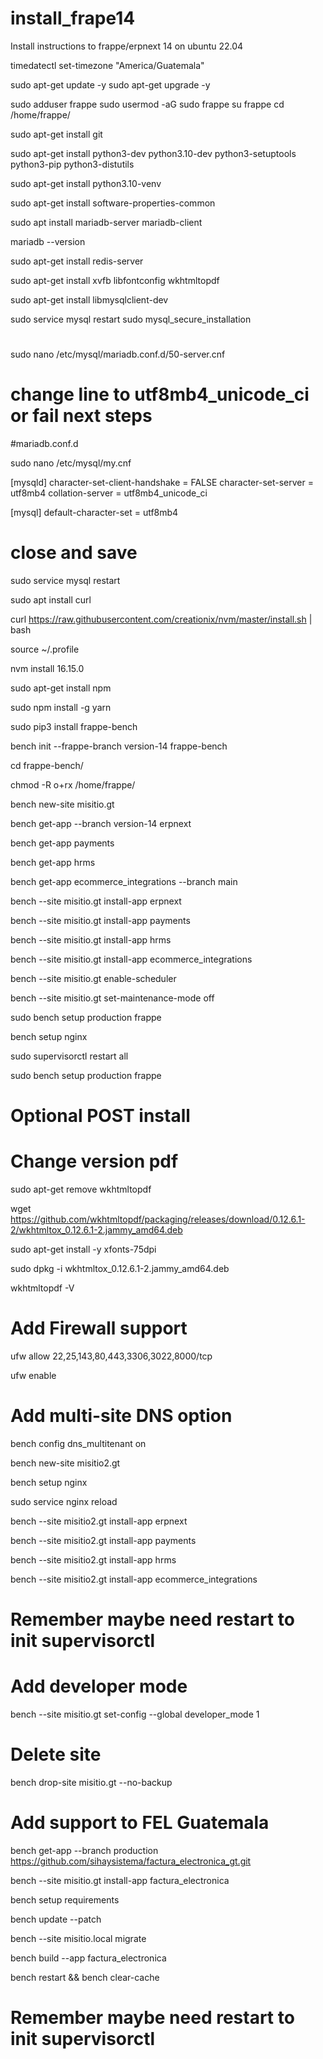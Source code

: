 # install_frape14
Install instructions to frappe/erpnext 14 on ubuntu 22.04

timedatectl set-timezone "America/Guatemala"

sudo apt-get update -y
sudo apt-get upgrade -y

sudo adduser frappe
sudo usermod -aG sudo frappe
su frappe
cd /home/frappe/


sudo apt-get install git

sudo apt-get install python3-dev python3.10-dev python3-setuptools python3-pip python3-distutils

sudo apt-get install python3.10-venv

sudo apt-get install software-properties-common

sudo apt install mariadb-server mariadb-client

mariadb --version

sudo apt-get install redis-server

sudo apt-get install xvfb libfontconfig wkhtmltopdf

sudo apt-get install libmysqlclient-dev

sudo service mysql restart
sudo mysql_secure_installation


#
sudo nano /etc/mysql/mariadb.conf.d/50-server.cnf
# change line to utf8mb4_unicode_ci or fail next steps

#mariadb.conf.d

sudo nano /etc/mysql/my.cnf

[mysqld]
character-set-client-handshake = FALSE
character-set-server = utf8mb4
collation-server = utf8mb4_unicode_ci

[mysql]
default-character-set = utf8mb4

# close and save

sudo service mysql restart


sudo apt install curl

curl https://raw.githubusercontent.com/creationix/nvm/master/install.sh | bash

source ~/.profile

nvm install 16.15.0

sudo apt-get install npm

sudo npm install -g yarn


sudo pip3 install frappe-bench

bench init --frappe-branch version-14 frappe-bench


cd frappe-bench/

chmod -R o+rx /home/frappe/

bench new-site misitio.gt

bench get-app --branch version-14 erpnext

bench get-app payments

bench get-app hrms

bench get-app ecommerce_integrations --branch main


bench --site misitio.gt install-app erpnext

bench --site misitio.gt install-app payments

bench --site misitio.gt install-app hrms

bench --site misitio.gt install-app ecommerce_integrations


bench --site  misitio.gt enable-scheduler

bench --site  misitio.gt set-maintenance-mode off


sudo bench setup production frappe

bench setup nginx

sudo supervisorctl restart all

sudo bench setup production frappe

# Optional POST install
# Change version pdf 

sudo apt-get remove wkhtmltopdf

wget https://github.com/wkhtmltopdf/packaging/releases/download/0.12.6.1-2/wkhtmltox_0.12.6.1-2.jammy_amd64.deb

sudo apt-get install -y xfonts-75dpi

sudo dpkg -i wkhtmltox_0.12.6.1-2.jammy_amd64.deb

wkhtmltopdf -V

# Add Firewall support

ufw allow 22,25,143,80,443,3306,3022,8000/tcp

ufw enable


# Add multi-site DNS option

bench config dns_multitenant on

bench new-site misitio2.gt

bench setup nginx

sudo service nginx reload

bench --site misitio2.gt install-app erpnext

bench --site misitio2.gt install-app payments

bench --site misitio2.gt install-app hrms

bench --site misitio2.gt install-app ecommerce_integrations
# Remember maybe need restart to init supervisorctl


# Add developer mode
bench --site misitio.gt set-config --global developer_mode 1

# Delete site
bench drop-site misitio.gt --no-backup

# Add support to FEL Guatemala

bench get-app --branch production https://github.com/sihaysistema/factura_electronica_gt.git

bench --site misitio.gt  install-app factura_electronica

bench setup requirements

bench update --patch

bench --site misitio.local migrate

bench build --app factura_electronica

bench restart && bench clear-cache
# Remember maybe need restart to init supervisorctl

